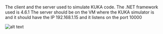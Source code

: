 The client and the server used to simulate KUKA code.
The .NET framework used is 4.6.1
The server should be on the VM where the KUKA simulator is and it should have the IP 192.168.1.15 and it listens on the port 10000

![alt text][sample]

[sample]: https://github.com/bajloml/KUKA_interface/blob/master/sample.gif "sample"